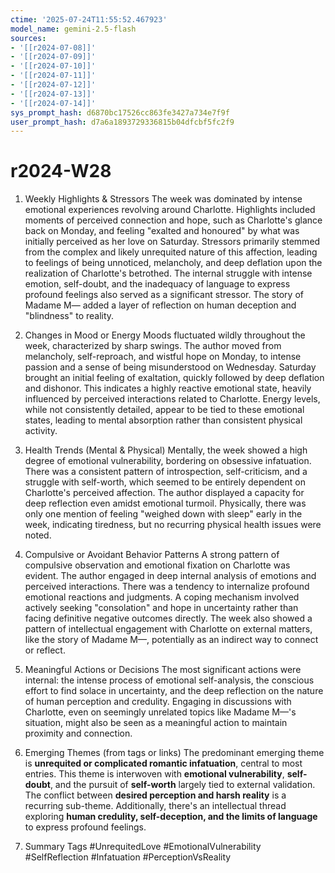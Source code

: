 ```yaml
---
ctime: '2025-07-24T11:55:52.467923'
model_name: gemini-2.5-flash
sources:
- '[[r2024-07-08]]'
- '[[r2024-07-09]]'
- '[[r2024-07-10]]'
- '[[r2024-07-11]]'
- '[[r2024-07-12]]'
- '[[r2024-07-13]]'
- '[[r2024-07-14]]'
sys_prompt_hash: d6870bc17526cc863fe3427a734e7f9f
user_prompt_hash: d7a6a1893729336815b04dfcbf5fc2f9
---
```

# r2024-W28

1. Weekly Highlights & Stressors
The week was dominated by intense emotional experiences revolving around Charlotte. Highlights included moments of perceived connection and hope, such as Charlotte's glance back on Monday, and feeling "exalted and honoured" by what was initially perceived as her love on Saturday. Stressors primarily stemmed from the complex and likely unrequited nature of this affection, leading to feelings of being unnoticed, melancholy, and deep deflation upon the realization of Charlotte's betrothed. The internal struggle with intense emotion, self-doubt, and the inadequacy of language to express profound feelings also served as a significant stressor. The story of Madame M— added a layer of reflection on human deception and "blindness" to reality.

2. Changes in Mood or Energy
Moods fluctuated wildly throughout the week, characterized by sharp swings. The author moved from melancholy, self-reproach, and wistful hope on Monday, to intense passion and a sense of being misunderstood on Wednesday. Saturday brought an initial feeling of exaltation, quickly followed by deep deflation and dishonor. This indicates a highly reactive emotional state, heavily influenced by perceived interactions related to Charlotte. Energy levels, while not consistently detailed, appear to be tied to these emotional states, leading to mental absorption rather than consistent physical activity.

3. Health Trends (Mental & Physical)
Mentally, the week showed a high degree of emotional vulnerability, bordering on obsessive infatuation. There was a consistent pattern of introspection, self-criticism, and a struggle with self-worth, which seemed to be entirely dependent on Charlotte's perceived affection. The author displayed a capacity for deep reflection even amidst emotional turmoil. Physically, there was only one mention of feeling "weighed down with sleep" early in the week, indicating tiredness, but no recurring physical health issues were noted.

4. Compulsive or Avoidant Behavior Patterns
A strong pattern of compulsive observation and emotional fixation on Charlotte was evident. The author engaged in deep internal analysis of emotions and perceived interactions. There was a tendency to internalize profound emotional reactions and judgments. A coping mechanism involved actively seeking "consolation" and hope in uncertainty rather than facing definitive negative outcomes directly. The week also showed a pattern of intellectual engagement with Charlotte on external matters, like the story of Madame M—, potentially as an indirect way to connect or reflect.

5. Meaningful Actions or Decisions
The most significant actions were internal: the intense process of emotional self-analysis, the conscious effort to find solace in uncertainty, and the deep reflection on the nature of human perception and credulity. Engaging in discussions with Charlotte, even on seemingly unrelated topics like Madame M—'s situation, might also be seen as a meaningful action to maintain proximity and connection.

6. Emerging Themes (from tags or links)
The predominant emerging theme is **unrequited or complicated romantic infatuation**, central to most entries. This theme is interwoven with **emotional vulnerability**, **self-doubt**, and the pursuit of **self-worth** largely tied to external validation. The conflict between **desired perception and harsh reality** is a recurring sub-theme. Additionally, there's an intellectual thread exploring **human credulity, self-deception, and the limits of language** to express profound feelings.

7. Summary Tags
#UnrequitedLove #EmotionalVulnerability #SelfReflection #Infatuation #PerceptionVsReality